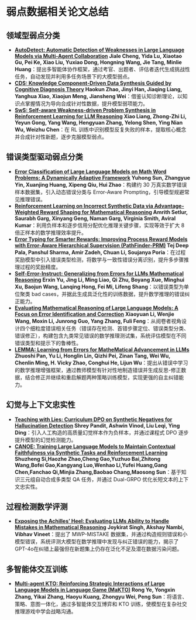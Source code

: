 # 弱点数据相关论文总结

## 领域型弱点分类
- **[AutoDetect: Automatic Detection of Weaknesses in Large Language Models via Multi-Agent Collaboration](https://arxiv.org/abs/2406.16714) Jiale Cheng, Yida Lu, Xiaotao Gu, Pei Ke, Xiao Liu, Yuxiao Dong, Hongning Wang, Jie Tang, Minlie Huang**：提出多智能体协作框架，通过考官、出题者、评估者迭代生成挑战性任务，自动发现并利用多任务场景下的大模型弱点。
- **[CDS: Knowledge Component-Driven Data Synthesis Guided by Cognitive Diagnosis Theory](https://arxiv.org/abs/2501.07674)  Haokun Zhao, Jinyi Han, Jiaqing Liang, Yanghua Xiao, Xiaojun Meng, Jiansheng Wei**：借鉴认知诊断理论，以知识点掌握情况为导向合成针对性数据，提升模型弱项能力。
- **[SwS: Self-aware Weakness-driven Problem Synthesis in Reinforcement Learning for LLM Reasoning](https://arxiv.org/abs/2506.08989) Xiao Liang, Zhong-Zhi Li, Yeyun Gong, Yang Wang, Hengyuan Zhang, Yelong Shen, Ying Nian Wu, Weizhu Chen**：在 RL 训练中识别模型反复失败的样本，提取核心概念并合成针对性新题，逐步克服模型弱点。

## 错误类型驱动弱点分类
- **[Error Classification of Large Language Models on Math Word Problems: A Dynamically Adaptive Framework](https://arxiv.org/abs/2501.15581) Yuhong Sun, Zhangyue Yin, Xuanjing Huang, Xipeng Qiu, Hui Zhao**：构建约 30 万真实数学错误样本数据集，引入动态错误分类与 Error-Aware Prompting，引导模型规避常见推理错误。
- **[Reinforcement Learning on Incorrect Synthetic Data via Advantage-Weighted Reward Shaping for Mathematical Reasoning](https://arxiv.org/abs/2406.14532) Amrith Setlur, Saurabh Garg, Xinyang Geng, Naman Garg, Virginia Smith, Aviral Kumar**：利用负样本和逐步信用分配优化推理关键步骤，实现等效于扩大 8 倍正样本的数学推理效率提升。
- **[Error Typing for Smarter Rewards: Improving Process Reward Models with Error-Aware Hierarchical Supervision (PathFinder-PRM)](https://arxiv.org/abs/2505.19706) Tej Deep Pala, Panshul Sharma, Amir Zadeh, Chuan Li, Soujanya Poria**：在过程奖励模型中引入错误类型检测，将数学与一致性错误分离识别，提升多步骤推理过程的奖励精度。
- **[Self-Error-Instruct: Generalizing from Errors for LLMs Mathematical Reasoning](https://arxiv.org/abs/2505.22591) Erxin Yu, Jing Li, Ming Liao, Qi Zhu, Boyang Xue, Minghui Xu, Baojun Wang, Lanqing Hong, Fei Mi, Lifeng Shang**：以错误类型为单位聚类 bad cases，并据此生成具泛化性的训练数据，提升数学推理的错误纠正能力。
- **[Evaluating Mathematical Reasoning of Large Language Models: A Focus on Error Identification and Correction](https://arxiv.org/abs/2406.00755) Xiaoyuan Li, Wenjie Wang, Moxin Li, Junrong Guo, Yang Zhang, Fuli Feng**：从阅卷者视角设计四个细粒度错误相关任务（错误存在检测、首错步骤定位、错误类型分类、错误修正），构建包含九类常见错误的数学推理测试集，系统评估模型在不同错误类型和提示下的鲁棒性。
- **[LEMMA: Learning from Errors for MatheMatical Advancement in LLMs](https://arxiv.org/abs/2503.17439) Zhuoshi Pan, Yu Li, Honglin Lin, Qizhi Pei, Zinan Tang, Wei Wu, Chenlin Ming, H. Vicky Zhao, Conghui He, Lijun Wu**：提出从错误中学习的数学推理增强框架，通过教师模型有针对性地制造错误并生成反思-修正数据，结合修正并继续和重启解题两种策略训练模型，实现更强的自主纠错能力。

## 幻觉与上下文忠实性
- **[Teaching with Lies: Curriculum DPO on Synthetic Negatives for Hallucination Detection](https://arxiv.org/abs/2505.17558) Shrey Pandit, Ashwin Vinod, Liu Leqi, Ying Ding**：引入人工构造的高质量幻觉样本作为负样本，并通过课程式 DPO 逐步提升模型的幻觉检测能力。
- **[CANOE: Training Large Language Models to Maintain Contextual Faithfulness via Synthetic Tasks and Reinforcement Learning](https://huggingface.co/papers/2505.16483) Shuzheng Si,Haozhe Zhao,Cheng Gao,Yuzhuo Bai,Zhitong Wang,Bofei Gao,Kangyang Luo,Wenhao Li,Yufei Huang,Gang Chen,Fanchao Qi,Minjia Zhang,Baobao Chang,Maosong Sun**：基于知识三元组自动合成多类型 QA 任务，并通过 Dual-GRPO 优化长短文本的上下文忠实性。
  
## 过程检测数学评测
- **[Exposing the Achilles’ Heel: Evaluating LLMs Ability to Handle Mistakes in Mathematical Reasoning](https://arxiv.org/abs/2406.10834) Joykirat Singh, Akshay Nambi, Vibhav Vineet**：提出了 MWP-MISTAKE 数据集，并通过构造规则错误和小模型错误，系统评测大模型在数学推理中发现与纠正错误的能力，揭示了GPT-4o在纠错上最强但在新题集上仍存在泛化不足及潜在数据污染问题。

## 多智能体交互训练
- **[Multi-agent KTO: Reinforcing Strategic Interactions of Large Language Models in Language Game (MaKTO)](https://arxiv.org/abs/2501.14225) Rong Ye, Yongxin Zhang, Yikai Zhang, Haoyu Kuang, Zhongyu Wei, Peng Sun**：将语言、策略、意图一体化，通过多智能体交互博弈和 KTO 训练，使模型在复杂社交推理游戏中学会战略沟通。

